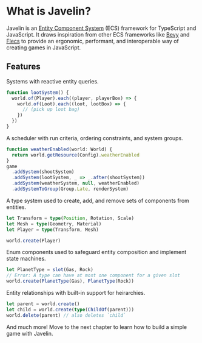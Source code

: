 # What is Javelin?

Javelin is an [Entity Component System](https://github.com/SanderMertens/ecs-faq#what-is-ecs) (ECS) framework for TypeScript and JavaScript. It draws inspiration from other ECS frameworks like [Bevy](https://bevyengine.org/) and [Flecs](https://www.flecs.dev/flecs/) to provide an ergonomic, performant, and interoperable way of creating games in JavaScript.

## Features

Systems with reactive entity queries.

```ts
function lootSystem() {
  world.of(Player).each((player, playerBox) => {
    world.of(Loot).each((loot, lootBox) => {
      // (pick up loot bag)
    })
  })
}
```

A scheduler with run criteria, ordering constraints, and system groups.

```ts
function weatherEnabled(world: World) {
  return world.getResource(Config).weatherEnabled
}
game
  .addSystem(shootSystem)
  .addSystem(lootSystem, _ => _.after(shootSystem))
  .addSystem(weatherSystem, null, weatherEnabled)
  .addSystemToGroup(Group.Late, renderSystem)
```

A type system used to create, add, and remove sets of components from entities. 

```ts
let Transform = type(Position, Rotation, Scale)
let Mesh = type(Geometry, Material)
let Player = type(Transform, Mesh)

world.create(Player)
```

Enum components used to safeguard entity composition and implement state machines.

```ts
let PlanetType = slot(Gas, Rock)
// Error: A type can have at most one component for a given slot
world.create(PlanetType(Gas), PlanetType(Rock))
````

Entity relationships with built-in support for heirarchies.

```ts
let parent = world.create()
let child = world.create(type(ChildOf(parent)))
world.delete(parent) // also deletes `child`
```

And much more! Move to the next chapter to learn how to build a simple game with Javelin.





